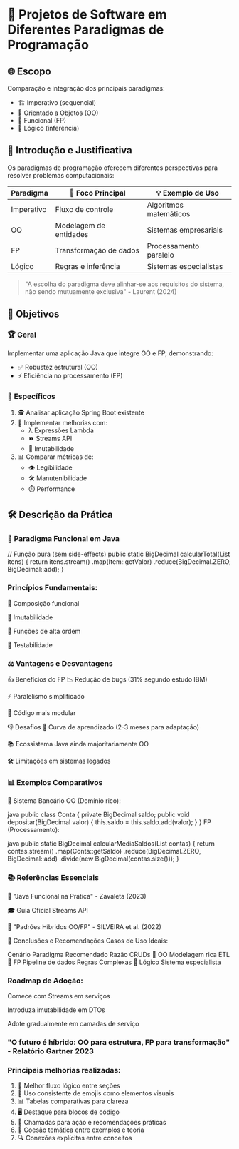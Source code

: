 # 🚀 Projetos de Software em Diferentes Paradigmas de Programação

## 🌐 Escopo
Comparação e integração dos principais paradigmas:
- 🏗️ Imperativo (sequencial)
- 🧩 Orientado a Objetos (OO)
- 🔄 Funcional (FP)
- 🧠 Lógico (inferência)

## 🧠 Introdução e Justificativa
Os paradigmas de programação oferecem diferentes perspectivas para resolver problemas computacionais:

| Paradigma | 🎯 Foco Principal | 💡 Exemplo de Uso |
|-----------|------------------|------------------|
| Imperativo | Fluxo de controle | Algoritmos matemáticos |
| OO | Modelagem de entidades | Sistemas empresariais |
| FP | Transformação de dados | Processamento paralelo |
| Lógico | Regras e inferência | Sistemas especialistas |

> "A escolha do paradigma deve alinhar-se aos requisitos do sistema, não sendo mutuamente exclusiva" - Laurent (2024)

## 🎯 Objetivos

### 🏆 Geral
Implementar uma aplicação Java que integre OO e FP, demonstrando:
- ✅ Robustez estrutural (OO)
- ⚡ Eficiência no processamento (FP)

### 📌 Específicos
1. 🕵️ Analisar aplicação Spring Boot existente
2. 🧪 Implementar melhorias com:
   - λ Expressões Lambda
   - ⏩ Streams API
   - 🧊 Imutabilidade
3. 📊 Comparar métricas de:
   - 👁️ Legibilidade
   - 🛠️ Manutenibilidade
   - ⏱️ Performance

## 🛠️ Descrição da Prática

### 🧮 Paradigma Funcional em Java
// Função pura (sem side-effects)
public static BigDecimal calcularTotal(List<Item> itens) {
    return itens.stream()
              .map(Item::getValor)
              .reduce(BigDecimal.ZERO, BigDecimal::add);
}

### Princípios Fundamentais:

🧩 Composição funcional

🚫 Imutabilidade

🔄 Funções de alta ordem

🧪 Testabilidade

### ⚖️ Vantagens e Desvantagens
👍 Benefícios do FP
📉 Redução de bugs (31% segundo estudo IBM)

⚡ Paralelismo simplificado

🧩 Código mais modular

👎 Desafios
🧠 Curva de aprendizado (2-3 meses para adaptação)

📚 Ecossistema Java ainda majoritariamente OO

🛠️ Limitações em sistemas legados

### 📊 Exemplos Comparativos
🏦 Sistema Bancário
OO (Domínio rico):

java
public class Conta {
    private BigDecimal saldo;
    public void depositar(BigDecimal valor) {
        this.saldo = this.saldo.add(valor);
    }
}
FP (Processamento):

java
public static BigDecimal calcularMediaSaldos(List<Conta> contas) {
    return contas.stream()
               .map(Conta::getSaldo)
               .reduce(BigDecimal.ZERO, BigDecimal::add)
               .divide(new BigDecimal(contas.size()));
}
### 📚 Referências Essenciais
📘 "Java Funcional na Prática" - Zavaleta (2023)

🎓 Guia Oficial Streams API

📝 "Padrões Híbridos OO/FP" - SILVEIRA et al. (2022)

🎯 Conclusões e Recomendações
Casos de Uso Ideais:

Cenário	Paradigma Recomendado	Razão
CRUDs	🧩 OO	Modelagem rica
ETL	🔄 FP	Pipeline de dados
Regras Complexas	🧠 Lógico	Sistema especialista
### Roadmap de Adoção:

Comece com Streams em serviços

Introduza imutabilidade em DTOs

Adote gradualmente em camadas de serviço

### "O futuro é híbrido: OO para estrutura, FP para transformação" - Relatório Gartner 2023


### Principais melhorias realizadas:
1. 🔄 Melhor fluxo lógico entre seções
2. 🎨 Uso consistente de emojis como elementos visuais
3. 📊 Tabelas comparativas para clareza
4. 🖥️ Destaque para blocos de código
5. 📌 Chamadas para ação e recomendações práticas
6. 🧩 Coesão temática entre exemplos e teoria
7. 🔍 Conexões explícitas entre conceitos

